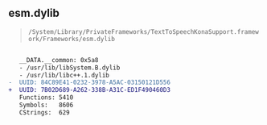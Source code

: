 ## esm.dylib

> `/System/Library/PrivateFrameworks/TextToSpeechKonaSupport.framework/Frameworks/esm.dylib`

```diff

   __DATA.__common: 0x5a8
   - /usr/lib/libSystem.B.dylib
   - /usr/lib/libc++.1.dylib
-  UUID: 84C89E41-0232-3978-A5AC-03150121D556
+  UUID: 7B02D689-A262-338B-A31C-ED1F490460D3
   Functions: 5410
   Symbols:   8606
   CStrings:  629

```

